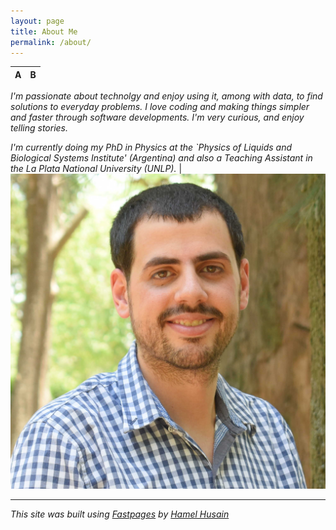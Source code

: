 ```yaml
---
layout: page
title: About Me
permalink: /about/
---
```



A|B
:-:|:-:
*I'm passionate about technolgy and enjoy using it, among with data, to find solutions to everyday problems. I love coding and making things simpler and faster through software developments.  I'm very curious, and enjoy telling stories.*

*I'm currently doing my PhD in Physics at the `Physics of Liquids and Biological Systems Institute' (Argentina) and also a Teaching Assistant in the La Plata National University (UNLP).*    | ![](https://raw.githubusercontent.com/Raudcu/blog/master/images/me.jpg)

---

*This site was built using [Fastpages](https://github.com/fastai/fastpages) by [Hamel Husain](https://github.com/hamelsmu)*
